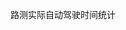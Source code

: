 <!--
 * @Author: hongbinyang
 * @LastEditTime: 2023-03-22 14:49:35
 * @FilePath: /practise/Days3/REDAME.md
-->
路测实际自动驾驶时间统计